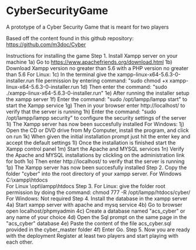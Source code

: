 # CyberSecurityGame 
A prototype of a Cyber Security Game that is meant for two players

Based off the content found in this github repository: https://github.com/m3doc/Cyber

Instructions for installing the game
Step 1. Install Xampp server on your machine
	1a) Go to https://www.apachefriends.org/download.html
	1b) Download Xampp version no greater than 5.6 with a PHP version no greater than 5.6
	For Linux: 
	1c) In the terminal give the xampp-linux-x64-5.6.3-0-installer.run file permission by entering command: "sudo chmod +x xampp-linux-x64-5.6.3-0-installer.run
	1d) Then enter the command: "sudo ./xampp-linux-x64-5.6.3-0-installer.run"
	1e) After running the installer setup the xampp server
	1f) Enter the command: "sudo /opt/lampp/lampp start" to start the Xampp service
	1g) Then in your browser enter http://localhost/ to verify that the server is running
	1h) Enter the command: "sudo /opt/lampp/lampp security" to configure the security settings of the server
	1i) The Xampp server has now been succesfully installed 
	For Windows: 
	1j) Open the CD or DVD drive from My Computer, install the program, and click on run
	1k) When given the initial installation prompt just hit the enter key and accept the default settings
	1l) Once the installation is finished start the Xampp control panel 
	1m) Start the Apache and MYSQL services 
	1n) Verify the Apache and MYSQL installations by clickling on the administration link for both
	1o) Then enter http://localhost/ to verify that the server is running
	1p) The Xampp server has now been succesfully installed 
Step 2. Copy the folder "cyber" into the root directory of your xampp server. For Windows C:\\xampp\htdocs\
	For Linux \opt\lampp\htdocs
Step 3. For Linux: give the folder root permission by doing the command: chmod 777 -R /opt/lampp/htdocs/cyber/
	For Windows: Not required 
Step 4. Install the database in the xampp server
	4a) Start xampp server with apache and mysq service
	4b) Go to browser open localhost/phpmyadmin
	4c) Create a database named "acs_cyber" or any name of your choice
	4d) Open the Sql prompt on the same page in the "acs_cyber" database
	4e) Paste the content of the file acs_cyber.sql provided in the cyber_master folder 
	4f) Enter Go.
Step 5. Now you are ready with the deployment
	Register at least two players and start playing with each other.
	
	


